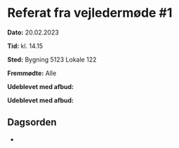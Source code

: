 # Referat fra vejledermøde \#1
**Dato:** 20.02.2023

**Tid:** kl. 14.15

**Sted:** Bygning 5123    Lokale 122

**Fremmødte:** Alle

**Udeblevet med afbud:**

**Udeblevet med afbud:**

## Dagsorden
- 